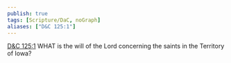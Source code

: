 ```yaml
---
publish: true
tags: [Scripture/DaC, noGraph]
aliases: ["D&C 125:1"]
---
```

[D&C 125:1](https://churchofjesuschrist.org/study/scriptures/dc-testament/dc/125?lang=eng&id=p1#p1) WHAT is the will of the Lord concerning the saints in the Territory of Iowa?
